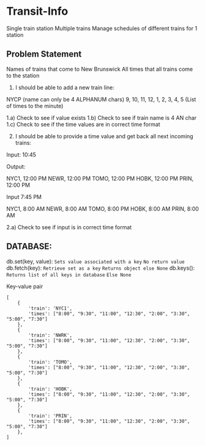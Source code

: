 # Transit-Info

Single train station 
Multiple trains 
Manage schedules of different trains for 1 station 

## Problem Statement

Names of trains that come to New Brunswick 
All times that all trains come to the station 

1) I should be able to add a new train line: 

NYCP (name can only be 4 ALPHANUM chars)
9, 10, 11, 12, 1, 2, 3, 4, 5 (List of times to the minute)

1.a) Check to see if value exists 
1.b) Check to see if train name is 4 AN char
1.c) Check to see if the time values are in correct time format

2) I should be able to provide a time value and get back all next incoming trains: 

Input: 10:45

Output: 

NYC1, 12:00 PM
NEWR, 12:00 PM
TOMO, 12:00 PM
HOBK, 12:00 PM
PRIN, 12:00 PM

Input 7:45 PM

NYC1, 8:00 AM
NEWR, 8:00 AM
TOMO, 8:00 PM
HOBK, 8:00 AM
PRIN, 8:00 AM

2.a) Check to see if input is in correct time format

## DATABASE:

db.set(key, value):
    ```Sets value associated with a key```
    ```No return value```
db.fetch(key):
    ```Retrieve set as a key```
    ```Returns object else None```
db.keys():
    ```Returns list of all keys in database```
    ```Else None```

Key-value pair

```Trains run 
[
    {
        'train': 'NYC1',
        'times': ["8:00", "9:30", "11:00", "12:30", "2:00", "3:30", "5:00", "7:30"]
    },
    {
        'train': 'NWRK',
        'times': ["8:00", "9:30", "11:00", "12:30", "2:00", "3:30", "5:00", "7:30"]
    },
    {
        'train': 'TOMO',
        'times': ["8:00", "9:30", "11:00", "12:30", "2:00", "3:30", "5:00", "7:30"]
    },
    {
        'train': 'HOBK',
        'times': ["8:00", "9:30", "11:00", "12:30", "2:00", "3:30", "5:00", "7:30"]
    },
    {
        'train': 'PRIN',
        'times': ["8:00", "9:30", "11:00", "12:30", "2:00", "3:30", "5:00", "7:30"]
    },
]